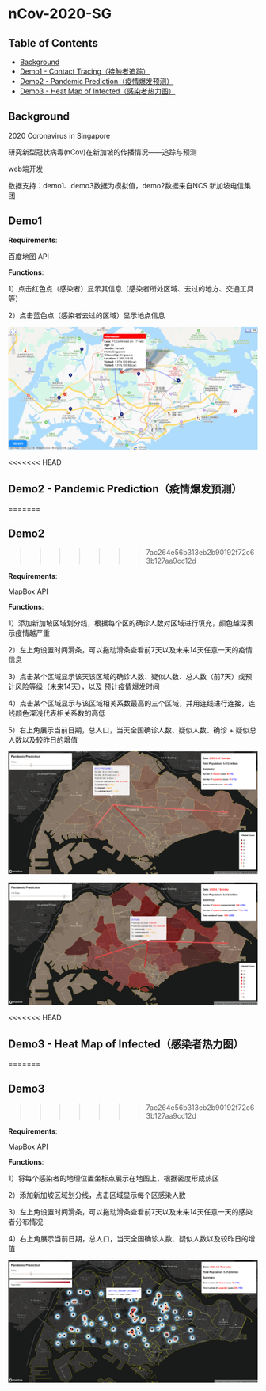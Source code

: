# nCov-2020-SG
## Table of Contents

- [Background](#background)
- [Demo1 - Contact Tracing（接触者追踪）](#demo1)
- [Demo2 - Pandemic Prediction（疫情爆发预测）](#demo2)
- [Demo3 - Heat Map of Infected（感染者热力图）](#demo3)



## Background

2020 Coronavirus in Singapore 

研究新型冠状病毒(nCov)在新加坡的传播情况——追踪与预测

web端开发

数据支持：demo1、demo3数据为模拟值，demo2数据来自NCS 新加坡电信集团



## Demo1

**Requirements**: 

百度地图 API

**Functions**: 

1）点击红色点（感染者）显示其信息（感染者所处区域、去过的地方、交通工具等）

2）点击蓝色点（感染者去过的区域）显示地点信息

![](https://github.com/RainFZY/nCov-2020-SG/blob/master/images/demo1.png)



<<<<<<< HEAD
## Demo2 - Pandemic Prediction（疫情爆发预测）
=======
## Demo2
>>>>>>> 7ac264e56b313eb2b90192f72c63b127aa9cc12d

**Requirements**: 

MapBox API

**Functions**: 

1）添加新加坡区域划分线，根据每个区的确诊人数对区域进行填充，颜色越深表示疫情越严重

2）左上角设置时间滑条，可以拖动滑条查看前7天以及未来14天任意一天的疫情信息

3）点击某个区域显示该天该区域的确诊人数、疑似人数、总人数（前7天）或预计风险等级（未来14天），以及	  预计疫情爆发时间

4）点击某个区域显示与该区域相关系数最高的三个区域，并用连线进行连接，连线颜色深浅代表相关系数的高低

5）右上角展示当前日期，总人口，当天全国确诊人数、疑似人数、确诊 + 疑似总人数以及较昨日的增值

![](https://github.com/RainFZY/nCov-2020-SG/blob/master/images/demo2_1.png)

![](https://github.com/RainFZY/nCov-2020-SG/blob/master/images/demo2_2.png)



<<<<<<< HEAD
## Demo3 - Heat Map of Infected（感染者热力图）
=======
## Demo3
>>>>>>> 7ac264e56b313eb2b90192f72c63b127aa9cc12d

**Requirements**: 

MapBox API

**Functions**: 

1）将每个感染者的地理位置坐标点展示在地图上，根据密度形成热区

2）添加新加坡区域划分线，点击区域显示每个区感染人数

3）左上角设置时间滑条，可以拖动滑条查看前7天以及未来14天任意一天的感染者分布情况

4）右上角展示当前日期，总人口，当天全国确诊人数、疑似人数以及较昨日的增值

![](https://github.com/RainFZY/nCov-2020-SG/blob/master/images/demo3.png)
